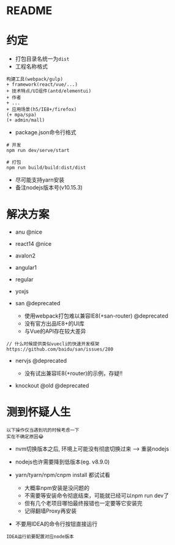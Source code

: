 # README

# 约定


- 打包目录名统一为`dist`
- 工程名称格式

```
构建工具(webpack/gulp)
+ framework(react/vue/...) 
+ 技术特点/UI组件(antd/elementui) 
+ 作者 
+ ...
+ 应用场景(h5/IE8+/firefox) 
(+ mpa/spa) 
(+ admin/mall) 
```

- package.json命令行格式

```shell
# 开发
npm run dev/serve/start

# 打包
npm run build/build:dist/dist
```

- 尽可能支持yarn安装
- 备注nodejs版本号(v10.15.3)

# 解决方案

- anu @nice
- react14 @nice
- avalon2
- angular1
- regular
- yoxjs    
- san @deprecated 

    - 使用webpack打包难以兼容IE8(+san-router)  @deprecated
    - 没有官方出品IE8+的UI库
    - 与Vue的API存在较大差异 

```
// 什么时候提供类似vuecli的快速开发框架 
https://github.com/baidu/san/issues/280
```
    
- nervjs @deprecated
    - 没有试出兼容IE8(+router)的示例，存疑!!
    
- knockout @old @deprecated

# 测到怀疑人生

```
以下操作仅当遇到坑的时候考虑一下
实在不确定原因😂
```
    
- nvm切换版本之后, 环境上可能没有彻底切换过来 --> 重装nodejs    
- nodejs也许需要降到低版本(eg. v8.9.0)
- yarn/tyarn/npm/cnpm install 都试试看 
    
    - 大概率npm安装是没问题的
    - 不需要等安装命令彻底结束，可能就已经可以npm run dev了
    - 但有几个老项目哪怕最终报错也一定要等它安装完
    - 记得翻墙Proxy再安装
    
- 不要用IDEA的命令行按钮直接运行  

```
IDEA运行前要配置对应node版本
```



